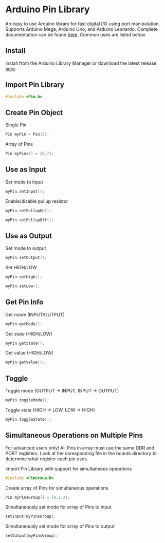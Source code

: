 Arduino Pin Library
===
An easy to use Arduino library for fast digital I/O using port manipulation. Supports Arduino Mega, Arduino Uno, and Arduino Leonardo. Complete documentation can be found [here](https://fenichelar.github.io/Pin). Common uses are listed below.

## Install
Install from the Arduino Library Manager or download the latest release [here](https://github.com/fenichelar/Pin/releases/latest).

## Import Pin Library
```C
#include <Pin.h>
```

## Create Pin Object
Single Pin
```C
Pin myPin = Pin(5);
```
Array of Pins
```C
Pin myPins[] = {6,7};
```

## Use as Input
Set mode to input
```C
myPin.setInput();
```
Enable/disable pullup resistor
```C
myPin.setPullupOn();
```
```C
myPin.setPullupOff();
```

## Use as Output
Set mode to output
```C
myPin.setOutput();
```
Set HIGH/LOW
```C
myPin.setHigh();
```
```C
myPin.setLow();
```

## Get Pin Info
Get mode (INPUT/OUTPUT)
```C
myPin.getMode();
```
Get state (HIGH/LOW)
```C
myPin.getState();
```
Get value (HIGH/LOW)
```C
myPin.getValue();
```

## Toggle
Toggle mode (OUTPUT -> INPUT, INPUT -> OUTPUT)
```C
myPin.toggleMode();
```
Toggle state (HIGH -> LOW, LOW -> HIGH)
```C
myPin.toggleState();
```

## Simultaneous Operations on Multiple Pins

For advanced users only! All Pins in array must use the same DDR and PORT registers. Look at the coresponding file in the boards directory to determine what register each pin uses.

Import Pin Library with support for simultaneous operations
```C
#include <PinGroup.h>
```
Create array of Pins for simultaneous operations
```C
Pin myPinsGroup[] = {0,1,2};
```
Simultaneously set mode for array of Pins to input
```C
setInput(myPinsGroup);
```
Simultaneously set mode for array of Pins to output
```C
setOutput(myPinsGroup);
```

